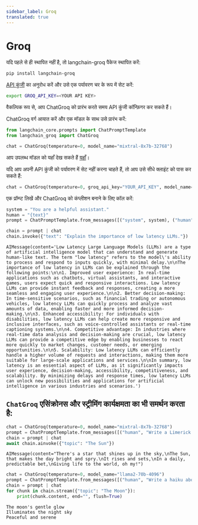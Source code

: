 ```yaml
---
sidebar_label: Groq
translated: true
---
```


# Groq

यदि पहले से ही स्थापित नहीं है, तो langchain-groq पैकेज स्थापित करें:

```bash
pip install langchain-groq
```

[API कुंजी](https://wow.groq.com) का अनुरोध करें और उसे एक पर्यावरण चर के रूप में सेट करें:

```bash
export GROQ_API_KEY=<YOUR API KEY>
```

वैकल्पिक रूप से, आप ChatGroq को प्रारंभ करते समय API कुंजी कॉन्फ़िगर कर सकते हैं।

ChatGroq वर्ग आयात करें और एक मॉडल के साथ उसे प्रारंभ करें:

```python
from langchain_core.prompts import ChatPromptTemplate
from langchain_groq import ChatGroq
```

```python
chat = ChatGroq(temperature=0, model_name="mixtral-8x7b-32768")
```

आप उपलब्ध मॉडल को यहाँ देख सकते हैं [यहाँ](https://console.groq.com/docs/models)।

यदि आप अपनी API कुंजी को पर्यावरण में सेट नहीं करना चाहते हैं, तो आप उसे सीधे क्लाइंट को पास कर सकते हैं:

```python
chat = ChatGroq(temperature=0, groq_api_key="YOUR_API_KEY", model_name="mixtral-8x7b-32768")

```

एक प्रॉम्प्ट लिखें और ChatGroq को कंप्लीशन बनाने के लिए कॉल करें:

```python
system = "You are a helpful assistant."
human = "{text}"
prompt = ChatPromptTemplate.from_messages([("system", system), ("human", human)])

chain = prompt | chat
chain.invoke({"text": "Explain the importance of low latency LLMs."})
```

```output
AIMessage(content='Low Latency Large Language Models (LLMs) are a type of artificial intelligence model that can understand and generate human-like text. The term "low latency" refers to the model\'s ability to process and respond to inputs quickly, with minimal delay.\n\nThe importance of low latency in LLMs can be explained through the following points:\n\n1. Improved user experience: In real-time applications such as chatbots, virtual assistants, and interactive games, users expect quick and responsive interactions. Low latency LLMs can provide instant feedback and responses, creating a more seamless and engaging user experience.\n\n2. Better decision-making: In time-sensitive scenarios, such as financial trading or autonomous vehicles, low latency LLMs can quickly process and analyze vast amounts of data, enabling faster and more informed decision-making.\n\n3. Enhanced accessibility: For individuals with disabilities, low latency LLMs can help create more responsive and inclusive interfaces, such as voice-controlled assistants or real-time captioning systems.\n\n4. Competitive advantage: In industries where real-time data analysis and decision-making are crucial, low latency LLMs can provide a competitive edge by enabling businesses to react more quickly to market changes, customer needs, or emerging opportunities.\n\n5. Scalability: Low latency LLMs can efficiently handle a higher volume of requests and interactions, making them more suitable for large-scale applications and services.\n\nIn summary, low latency is an essential aspect of LLMs, as it significantly impacts user experience, decision-making, accessibility, competitiveness, and scalability. By minimizing delays and response times, low latency LLMs can unlock new possibilities and applications for artificial intelligence in various industries and scenarios.')
```

## `ChatGroq` एसिंक्रोनस और स्ट्रीमिंग कार्यक्षमता का भी समर्थन करता है:

```python
chat = ChatGroq(temperature=0, model_name="mixtral-8x7b-32768")
prompt = ChatPromptTemplate.from_messages([("human", "Write a Limerick about {topic}")])
chain = prompt | chat
await chain.ainvoke({"topic": "The Sun"})
```

```output
AIMessage(content="There's a star that shines up in the sky,\nThe Sun, that makes the day bright and spry.\nIt rises and sets,\nIn a daily, predictable bet,\nGiving life to the world, oh my!")
```

```python
chat = ChatGroq(temperature=0, model_name="llama2-70b-4096")
prompt = ChatPromptTemplate.from_messages([("human", "Write a haiku about {topic}")])
chain = prompt | chat
for chunk in chain.stream({"topic": "The Moon"}):
    print(chunk.content, end="", flush=True)
```

```output
The moon's gentle glow
Illuminates the night sky
Peaceful and serene
```
